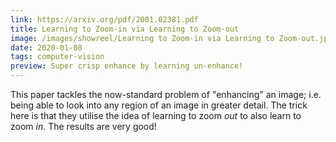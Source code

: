 ```yaml
---
link: https://arxiv.org/pdf/2001.02381.pdf
title: Learning to Zoom-in via Learning to Zoom-out
image: /images/showreel/Learning to Zoom-in via Learning to Zoom-out.jpg
date: 2020-01-08
tags: computer-vision
preview: Super crisp enhance by learning un-enhance!
---
```


This paper tackles the now-standard problem of "enhancing" an image; i.e.
being able to look into any region of an image in greater detail. The trick
here is that they utilise the idea of learning to zoom _out_ to also learn to
zoom _in_. The results are very good!
